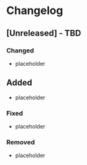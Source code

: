 # Changelog

## [Unreleased] - TBD
### Changed
- placeholder

## Added
- placeholder

### Fixed
- placeholder

### Removed
- placeholder
